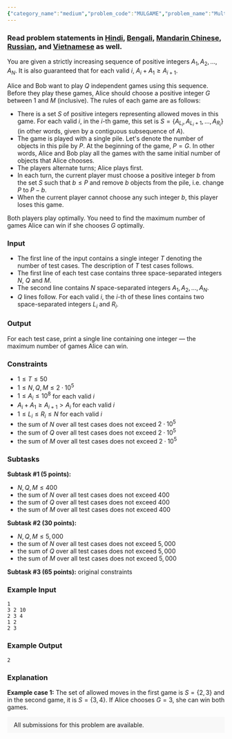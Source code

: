```yaml
---
{"category_name":"medium","problem_code":"MULGAME","problem_name":"Multiple Games","problemComponents":{"constraints":"","constraintsState":false,"subtasks":"","subtasksState":false,"inputFormat":"","inputFormatState":false,"outputFormat":"","outputFormatState":false,"sampleTestCases":{"0":{"id":1,"input":"1\r\n3 2 10\r\n2 3 4\r\n1 2\r\n2 3","output":2,"explanation":"**Example case 1:** The set of allowed moves in the first game is $S = \\{2,3\\}$ and in the second game, it is $S = \\{3,4\\}$. If Alice chooses $G=3$, she can win both games.","isDeleted":false}}},"video_editorial_url":"https://youtu.be/Szbw45_MBfE","languages_supported":{"0":"CPP14","1":"C","2":"JAVA","3":"PYTH 3.6","4":"CPP17","5":"PYTH","6":"PYP3","7":"CS2","8":"ADA","9":"PYPY","10":"TEXT","11":"PAS fpc","12":"NODEJS","13":"RUBY","14":"PHP","15":"GO","16":"HASK","17":"TCL","18":"PERL","19":"SCALA","20":"LUA","21":"kotlin","22":"BASH","23":"JS","24":"LISP sbcl","25":"rust","26":"PAS gpc","27":"BF","28":"CLOJ","29":"R","30":"D","31":"CAML","32":"FORT","33":"ASM","34":"swift","35":"FS","36":"WSPC","37":"LISP clisp","38":"SQL","39":"SCM guile","40":"PERL6","41":"ERL","42":"CLPS","43":"ICK","44":"NICE","45":"PRLG","46":"ICON","47":"COB","48":"SCM chicken","49":"PIKE","50":"SCM qobi","51":"ST","52":"SQLQ","53":"NEM"},"max_timelimit":1,"source_sizelimit":50000,"problem_author":"losmi247","problem_tester":"","date_added":"15-01-2021","tags":{"0":"feb21","1":"game","2":"losmi247","3":"losmi247","4":"medium"},"problem_difficulty_level":"Medium","best_tag":"Game Theory","editorial_url":"https://discuss.codechef.com/problems/MULGAME","time":{"view_start_date":1104528600,"submit_start_date":1104528600,"visible_start_date":1104528600,"end_date":1735669800},"is_direct_submittable":false,"problemDiscussURL":"https://discuss.codechef.com/search?q=MULGAME","is_proctored":false,"visitedContests":{},"layout":"problem"}
---
```

### Read problem statements in [Hindi](https://www.codechef.com/download/translated/FEB21/hindi/MULGAME.pdf), [Bengali](https://www.codechef.com/download/translated/FEB21/bengali/MULGAME.pdf), [Mandarin Chinese](https://www.codechef.com/download/translated/FEB21/mandarin/MULGAME.pdf), [Russian](https://www.codechef.com/download/translated/FEB21/russian/MULGAME.pdf), and [Vietnamese](https://www.codechef.com/download/translated/FEB21/vietnamese/MULGAME.pdf) as well.

You are given a strictly increasing sequence of positive integers $A_1, A_2, \ldots, A_N$. It is also guaranteed that for each valid $i$, $A_i+A_1 \ge A_{i+1}$.

Alice and Bob want to play $Q$ independent games using this sequence. Before they play these games, Alice should choose a positive integer $G$ between $1$ and $M$ (inclusive). The rules of each game are as follows:
- There is a set $S$ of positive integers representing allowed moves in this game. For each valid $i$, in the $i$-th game, this set is $S = \{A_{L_i},A_{L_i+1},\ldots,A_{R_i}\}$ (in other words, given by a contiguous subsequence of $A$).
- The game is played with a single pile. Let's denote the number of objects in this pile by $P$. At the beginning of the game, $P = G$. In other words, Alice and Bob play all the games with the same initial number of objects that Alice chooses.
- The players alternate turns; Alice plays first.
- In each turn, the current player must choose a positive integer $b$ from the set $S$ such that $b \le P$ and remove $b$ objects from the pile, i.e. change $P$ to $P-b$.
- When the current player cannot choose any such integer $b$, this player loses this game.

Both players play optimally. You need to find the maximum number of games Alice can win if she chooses $G$ optimally.

### Input
- The first line of the input contains a single integer $T$ denoting the number of test cases. The description of $T$ test cases follows.
- The first line of each test case contains three space-separated integers $N$, $Q$ and $M$.
- The second line contains $N$ space-separated integers $A_1, A_2, \ldots, A_N$.
- $Q$ lines follow. For each valid $i$, the $i$-th of these lines contains two space-separated integers $L_i$ and $R_i$.

### Output
For each test case, print a single line containing one integer ― the maximum number of games Alice can win.

### Constraints
- $1 \le T \le 50$
- $1 \le N,Q,M \le 2 \cdot 10^5$
- $1 \le A_i \le 10^8$ for each valid $i$
- $A_i+A_1 \ge A_{i+1} \gt A_i$ for each valid $i$
- $1 \le L_i \le R_i \le N$ for each valid $i$
- the sum of $N$ over all test cases does not exceed $2 \cdot 10^5$
- the sum of $Q$ over all test cases does not exceed $2 \cdot 10^5$
- the sum of $M$ over all test cases does not exceed $2 \cdot 10^5$

### Subtasks
**Subtask #1 (5 points):** 
- $N,Q,M \leq 400$
- the sum of $N$ over all test cases does not exceed $400$
- the sum of $Q$ over all test cases does not exceed $400$
- the sum of $M$ over all test cases does not exceed $400$

**Subtask #2 (30 points):** 
- $N,Q,M \leq 5,000$
- the sum of $N$ over all test cases does not exceed $5,000$
- the sum of $Q$ over all test cases does not exceed $5,000$
- the sum of $M$ over all test cases does not exceed $5,000$

**Subtask #3 (65 points):** original constraints

### Example Input
```
1
3 2 10
2 3 4
1 2
2 3
```

### Example Output
```
2
```

### Explanation
**Example case 1:** The set of allowed moves in the first game is $S = \{2,3\}$ and in the second game, it is $S = \{3,4\}$. If Alice chooses $G=3$, she can win both games.

<aside style='background: #f8f8f8;padding: 10px 15px;'><div>All submissions for this problem are available.</div></aside>